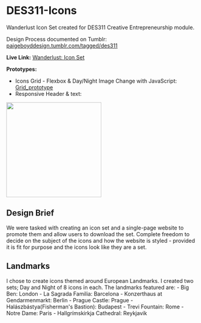 # DES311-Icons
Wanderlust Icon Set created for DES311 Creative Entrepreneurship module.

Design Process documented on Tumblr: <a href="http://paigeboyddesign.tumblr.com/tagged/des311">paigeboyddesign.tumblr.com/tagged/des311</a>

<b>Live Link:</b> <a href="http://scm.ulster.ac.uk/~B00664007/myworkspace/year2/des311/iconswebsite/">Wanderlust: Icon Set</a>

<b>Prototypes:</b> <br >
- Icons Grid - Flexbox & Day/Night Image Change with JavaScript: <a href="http://scm.ulster.ac.uk/~B00664007/myworkspace/year2/des311/iconswebsite/grid_prototype/icongrid.html">Grid_prototype</a>
- Responsive Header & text: 

<img src="images/icons.png" style="height:250px;">


<h2>Design Brief </h2>
We were tasked with creating an icon set and a single-page website to promote them and allow users to download the set. Complete freedom to decide on the subject of the icons and how the website is styled - provided it is fit for purpose and the icons look like they are a set.


<h2>Landmarks</h2>
I chose to create icons themed around European Landmarks. I created two sets; Day and Night of 8 icons in each.
The landmarks featured are:
- Big Ben: London
- La Sagrada Familia: Barcelona
- Konzerthaus at Gendarmenmarkt: Berlin
- Prague Castle: Prague
- Halászbástya(Fisherman's Bastion): Budapest
- Trevi Fountain: Rome
- Notre Dame: Paris
- Hallgrímskirkja Cathedral: Reykjavik
 


